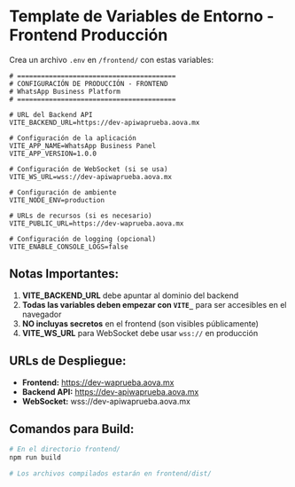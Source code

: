 # Template de Variables de Entorno - Frontend Producción

Crea un archivo `.env` en `/frontend/` con estas variables:

```env
# ========================================
# CONFIGURACIÓN DE PRODUCCIÓN - FRONTEND
# WhatsApp Business Platform
# ========================================

# URL del Backend API
VITE_BACKEND_URL=https://dev-apiwaprueba.aova.mx

# Configuración de la aplicación
VITE_APP_NAME=WhatsApp Business Panel
VITE_APP_VERSION=1.0.0

# Configuración de WebSocket (si se usa)
VITE_WS_URL=wss://dev-apiwaprueba.aova.mx

# Configuración de ambiente
VITE_NODE_ENV=production

# URLs de recursos (si es necesario)
VITE_PUBLIC_URL=https://dev-waprueba.aova.mx

# Configuración de logging (opcional)
VITE_ENABLE_CONSOLE_LOGS=false
```

## Notas Importantes:

1. **VITE_BACKEND_URL** debe apuntar al dominio del backend
2. **Todas las variables deben empezar con `VITE_`** para ser accesibles en el navegador
3. **NO incluyas secretos** en el frontend (son visibles públicamente)
4. **VITE_WS_URL** para WebSocket debe usar `wss://` en producción

## URLs de Despliegue:
- **Frontend:** https://dev-waprueba.aova.mx
- **Backend API:** https://dev-apiwaprueba.aova.mx
- **WebSocket:** wss://dev-apiwaprueba.aova.mx

## Comandos para Build:
```bash
# En el directorio frontend/
npm run build

# Los archivos compilados estarán en frontend/dist/
``` 